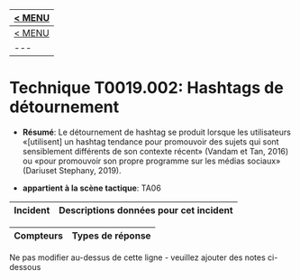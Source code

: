 |[< MENU](../README.md)|
|---|
|[< MENU](../../README.md)|
|---|
# Technique T0019.002: Hashtags de détournement

* **Résumé**: Le détournement de hashtag se produit lorsque les utilisateurs «[utilisent] un hashtag tendance pour promouvoir des sujets qui sont sensiblement différents de son contexte récent» (Vandam et Tan, 2016) ou «pour promouvoir son propre programme sur les médias sociaux» (Dariuset Stephany, 2019).

* **appartient à la scène tactique**: TA06


|Incident |Descriptions données pour cet incident |
|-------- |-------------------- |



|Compteurs |Types de réponse |
|-------- |-------------- |


Ne pas modifier au-dessus de cette ligne - veuillez ajouter des notes ci-dessous